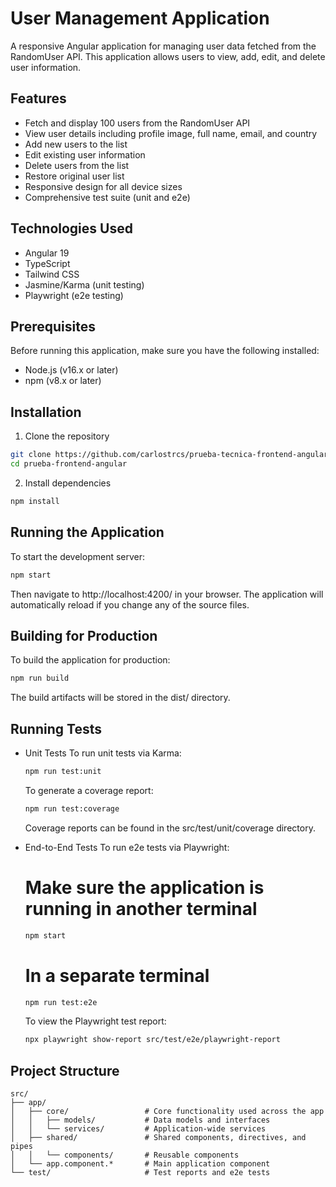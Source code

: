 # User Management Application

A responsive Angular application for managing user data fetched from the RandomUser API. This application allows users to view, add, edit, and delete user information.

## Features

- Fetch and display 100 users from the RandomUser API
- View user details including profile image, full name, email, and country
- Add new users to the list
- Edit existing user information
- Delete users from the list
- Restore original user list
- Responsive design for all device sizes
- Comprehensive test suite (unit and e2e)

## Technologies Used

- Angular 19
- TypeScript
- Tailwind CSS
- Jasmine/Karma (unit testing)
- Playwright (e2e testing)

## Prerequisites

Before running this application, make sure you have the following installed:

- Node.js (v16.x or later)
- npm (v8.x or later)

## Installation

1. Clone the repository
```bash
git clone https://github.com/carlostrcs/prueba-tecnica-frontend-angular.git
cd prueba-frontend-angular
```

2. Install dependencies
```bash
npm install
```
## Running the Application
To start the development server:
```bash
npm start
```
Then navigate to http://localhost:4200/ in your browser. The application will automatically reload if you change any of the source files.

## Building for Production
To build the application for production:
```bash
npm run build
```
The build artifacts will be stored in the dist/ directory.

## Running Tests
- Unit Tests
  To run unit tests via Karma:
    ```bash
    npm run test:unit
    ```
  To generate a coverage report:
    ```bash
    npm run test:coverage
    ```
    Coverage reports can be found in the src/test/unit/coverage directory.

- End-to-End Tests
  To run e2e tests via Playwright:
  # Make sure the application is running in another terminal
  ```bash
  npm start
  ```
  # In a separate terminal
  ```bash
  npm run test:e2e
  ```

  To view the Playwright test report:
  ```bash
  npx playwright show-report src/test/e2e/playwright-report
  ```
## Project Structure
```
src/
├── app/
│   ├── core/                 # Core functionality used across the app
│   │   ├── models/           # Data models and interfaces
│   │   └── services/         # Application-wide services
│   ├── shared/               # Shared components, directives, and pipes
│   │   └── components/       # Reusable components
│   └── app.component.*       # Main application component
└── test/                     # Test reports and e2e tests
```
